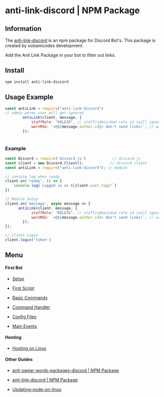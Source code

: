 # anti-link-discord | NPM Package

## Information

The [anti-link-discord](https://www.npmjs.com/package/anti-link-discord) is an npm package for Discord Bot's. This package is created by ookamicodes development.

Add the Anti Link Package in your bot to filter out links.


## Install

```css
npm install anti-link-discord
```

## Usage Example

```javascript
const antiLink = require("anti-link-discord")
// admin perms user will get ignored
        antiLink(client, message, {
            staffRole: "ROLEID", // staff/admin/mod role id (will ignore this role)
            warnMSG: `<@${message.author.id}> don't send links!`, // warn message
        });
                             
```

### Example
```javascript
const Discord = require('discord.js')            // discord.js
const client = new Discord.Client();            // discord client
const antiLink = require("anti-link-discord"); // module

// console log when ready
client.on('ready', () => {
    console.log(`Logged in as ${client.user.tag}!`)                  
})

// Module Setup
client.on('message', async message => {
      antiLink(client, message, {
            staffRole: "ROLEID", // staff/admin/mod role id (will ignore this role)
            warnMSG: `<@${message.author.id}> don't send links!`, // warn message
        });                  
});

// Client Login
client.login('token')                                               

```


## Menu

#### First Bot

- [Setup](https://github.com/ookamicodes/discordjs-guide/blob/master/first-bot/chapters/.setup.md)

- [First Script](https://github.com/ookamicodes/discordjs-guide/blob/master/first-bot/chapters/1_first-script.md)

- [Basic Commands](https://github.com/ookamicodes/discordjs-guide/blob/master/first-bot/chapters/2_basic-commands.md)

- [Command Handler](https://github.com/ookamicodes/discordjs-guide/blob/master/first-bot/chapters/3_command-handler.md)

- [Config Files](https://github.com/ookamicodes/discordjs-guide/blob/master/first-bot/chapters/4_config-files.md)

- [Main Events](https://github.com/ookamicodes/discordjs-guide/blob/master/first-bot/chapters/5_main-events.md)

#### Hosting

- [Hosting on Linux](https://github.com/ookamicodes/discordjs-guide/blob/main/hosting-guides/hosting-on-linux.md)

#### Other Guides

- [anti-swear-words-packages-discord | NPM Package](https://github.com/ookamicodes/discordjs-guide/blob/master/other-guides/chapters/anti-swear-words.md)

- [anti-link-discord | NPM Package](https://github.com/ookamicodes/discordjs-guide/blob/master/other-guides/chapters/anti-link.md)

- [Updating-node-on-linux](https://github.com/ookamicodes/discordjs-guide/blob/main/other-guides/chapters/update-node-linux.md)